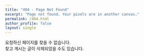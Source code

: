 ```yaml
---
title: "404 - Page Not Found"
excerpt: "Page not found. Your pixels are in another canvas."
permalink: /404.html
author_profile: false
layout: single
---
```


요청하신 페이지를 찾을 수 없습니다.<br>
찾고 계시는 글이 삭제되었을 수도 있습니다.